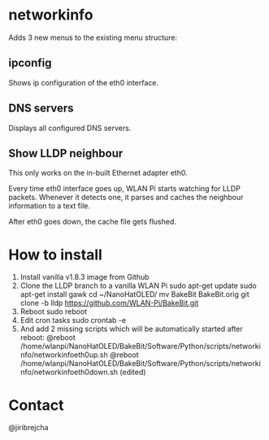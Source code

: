 # networkinfo
Adds 3 new menus to the existing menu structure:

## ipconfig

Shows ip configuration of the eth0 interface.

## DNS servers

Displays all configured DNS servers.

## Show LLDP neighbour
This only works on the in-built Ethernet adapter eth0.

Every time eth0 interface goes up, WLAN Pi starts watching for LLDP packets. Whenever it detects one, it parses and caches the neighbour information to a text file.

After eth0 goes down, the cache file gets flushed.

# How to install

1. Install vanilla v1.8.3 image from Github
2. Clone the LLDP branch to a vanilla WLAN Pi
sudo apt-get update
sudo apt-get install gawk
cd ~/NanoHatOLED/
mv BakeBit BakeBit.orig
git clone -b lldp https://github.com/WLAN-Pi/BakeBit.git
3. Reboot
sudo reboot
4. Edit cron tasks
sudo crontab -e
5. And add 2 missing scripts which will be automatically started after reboot:
@reboot /home/wlanpi/NanoHatOLED/BakeBit/Software/Python/scripts/networkinfo/networkinfoeth0up.sh
@reboot /home/wlanpi/NanoHatOLED/BakeBit/Software/Python/scripts/networkinfo/networkinfoeth0down.sh (edited) 

# Contact
@jiribrejcha
